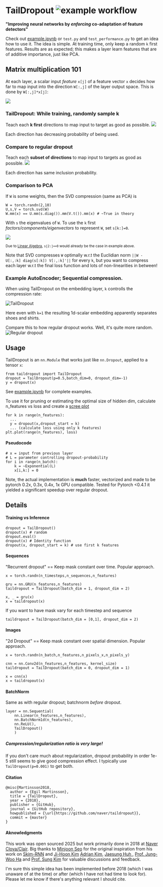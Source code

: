 # TailDropout ![example workflow](https://github.com/ragulpr/taildropout/actions/workflows/tests.yml/badge.svg)
**"Improving neural networks by *enforcing* co-adaptation of feature detectors"**

Check out [example.ipynb](example.ipynb) or `test.py` and `test_performance.py` to get an idea how to use it. The idea is simple. At training time, only keep a random `k` first features. Results are as expected; this makes a layer learn features that are of additive importance, just like PCA.

## Matrix multiplication 101
At each layer, a scalar input *feature* `x[j]` of a feature vector `x` decides how far to map input into the direction `W[:,j]` of the layer output space. This is done by `W[:,j]*x[j]`:

![](./_figs/taildropout.gif)
### TailDropout: While training, randomly sample k
Teach each **k first** directions to map input to target as good as possible.
![](./_figs/taildropout_random.gif)

Each direction has decreasing probability of being used.

### Compare to regular dropout
Teach each **subset of directions** to map input to targets as good as possible.
![](./_figs/dropout.gif)

Each direction has same inclusion probability.

### Comparison to PCA
If `W` is some weights, then the SVD compression (same as PCA) is

```
W = torch.randn(2,10)
U,s,V = torch.svd(W)
W.mm(x) == U.mm(s.diag()).mm(V.t()).mm(x) # ~True in theory
```
With `s` the eigenvalues of `W`. To use the `k` first *factors/components/eigenvectors* to represent `W`, set `s[k:]=0`. 

![](./_figs/svd.gif)

 <sub>Due to [Linear Algebra](https://en.wikipedia.org/wiki/Singular_value_decomposition), `s[2:]==0` would already be the case in example above. 
</sub>

Note that SVD compresses `W` optimally w.r.t the Euclidian norm `||W - U[:,:k] diag(s[:k]) V[:,:k]'||` for every `k`, but you want to compress each layer w.r.t the final loss function and lots of non-linearities in between!

### Example AutoEncoder; Sequential compression.
When using TailDropout on the embedding layer, `k` controlls the compression rate:

![TailDropout](./_figs/ae-taildropout.gif)

Here even with `k=1` the resulting 1d-scalar embedding apparently separates shoes and shirts. 

Compare this to how regular dropout works. Well, it's quite more random.
![Regular dropout](./_figs/ae-dropout.gif)


## Usage
TailDropout is an `nn.Module` that works just like `nn.Dropout`, applied to a tensor `x`: 
```
from taildropout import TailDropout
dropout = TailDropout(p=0.5,batch_dim=0, dropout_dim=-1)
y = dropout(x)
```
See [example.ipynb](example.ipynb) for complete examples.

To use it for pruning or estimating the optimal size of hidden dim, calculate n_features vs loss and create a [scree plot](https://en.wikipedia.org/wiki/Scree_plot#:~:text=In%20multivariate%20statistics%2C%20a%20scree,principal%20component%20analysis%20(PCA).)
```
for k in range(n_features):
  ...
  y = dropout(x,dropout_start = k)
  ... (calculate loss using only k features)
plt.plot(range(n_features), loss)
```

#### Pseudocode
```
# x = input from previous layer
# L = parameter controlling dropout-probability
for i in range(n_batch):
    k = ~Exponential(L)
    x[i,k:] = 0 
```
Note, the actual implementation is **much** faster, vectorized and made to be pytorch 0.2x, 0.3x, 0.4x, 1x GPU compatible. Tested for Pytorch <0.4.1 it yielded a significant speedup over regular dropout.

## Details
#### Training vs Inference
```
dropout = TailDropout()
dropout(x) # random
dropout.eval() 
dropout(x) # Identity function
dropout(x, dropout_start = k) # use first k features 
```

#### Sequences
"Recurrent dropout" == Keep mask constant over time. Popular approach.
```
x = torch.randn(n_timesteps,n_sequences,n_features)

gru = nn.GRU(n_features,n_features)
taildropout = TailDropout(batch_dim = 1, dropout_dim = 2)

x, _ = gru(x)
x = taildropout(x)
```
If you want to have mask vary for each timestep and sequence
```
taildropout = TailDropout(batch_dim = [0,1], dropout_dim = 2)
```

#### Images
"2d Dropout" == Keep mask constant over spatial dimension. Popular approach.
```
x = torch.randn(n_batch,n_features,n_pixels_x,n_pixels_y)

cnn = nn.Conv2d(n_features,n_features, kernel_size)
taildropout = TailDropout(batch_dim = 0, dropout_dim = 1)

x = cnn(x)
x = taildropout(x)
```

#### BatchNorm
Same as with regular dropout; batchnorm *before* dropout.
```
layer = nn.Sequential(
    nn.Linear(n_features,n_features),
    nn.BatchNorm1d(n_features),
    nn.ReLU(),
    TailDropout()
    )
```

##### Compression/regularization ratio is very large!
If you don't care much about regularization, dropout probability in order 1e-5 still 
seems to give good compression effect. I typically use `TailDropout(p=0.001)` to get both. 

#### Citation
```
@misc{Martinsson2018,
  author = {Egil Martinsson},
  title = {TailDropout},
  year = {2018},
  publisher = {GitHub},
  journal = {GitHub repository},
  howpublished = {\url{https://github.com/naver/taildropout}},
  commit = {master}
}
```

#### Aknowledgments
This work was open sourced 2025 but work primarily done in 2018 at [Naver Clova/Clair](https://research.clova.ai/). Big thanks to [Minjoon Seo](https://seominjoon.github.io/) for the original inspiration from his work on [Skim-RNN](https://arxiv.org/abs/1711.02085) and [Ji-Hoon Kim](https://scholar.google.co.kr/citations?user=1KdhN5QAAAAJ&hl=ko) [Adrian Kim](https://scholar.google.co.kr/citations?user=l6lDgpgAAAAJ&hl=ko), [Jaesung Huh
](https://scholar.google.com/citations?user=VDMZ-pQAAAAJ&hl=en), [Prof. Jung-Woo Ha](https://scholar.google.com/citations?user=eGj3ay4AAAAJ&hl=en) and [Prof. Sung Kim](https://scholar.google.com/citations?user=JE_m2UgAAAAJ&hl=en) for valuable discussions and feedback.

I'm sure this simple idea has been implemented before 2018 (which I was unaware of at the time) or after (which I have not had time to look for). Please let me know if there's anything relevant I should cite.
